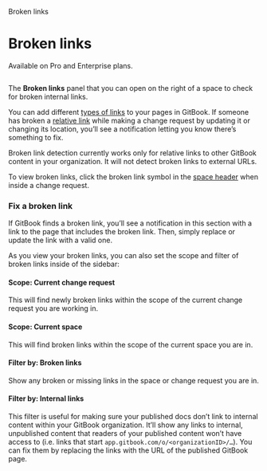 Broken links 

# Broken links

Available on Pro and Enterprise plans.

<figure><img src="http://localhost:3004/.gitbook/assets/10_01_25_broken_links_sidebar.svg" alt=""></figure>

The **Broken links** panel that you can open on the right of a space to check for broken internal links.

You can add different [types of links](formatting/inline.md#links) to your pages in GitBook. If someone has broken a [relative link](formatting/inline.md#relative-links) while making a change request by updating it or changing its location, you’ll see a notification letting you know there’s something to fix.

Broken link detection currently works only for relative links to other GitBook content in your organization. It will not detect broken links to external URLs.

To view broken links, click the broken link symbol in the [space header](../resources/gitbook-ui.md#space-header) when inside a change request.

### Fix a broken link

If GitBook finds a broken link, you’ll see a notification in this section with a link to the page that includes the broken link. Then, simply replace or update the link with a valid one.

As you view your broken links, you can also set the scope and filter of broken links inside of the sidebar:

#### Scope: Current change request

This will find newly broken links within the scope of the current change request you are working in.

#### Scope: Current space

This will find broken links within the scope of the current space you are in.

#### Filter by: Broken links

Show any broken or missing links in the space or change request you are in.

#### Filter by: Internal links

This filter is useful for making sure your published docs don’t link to internal content within your GitBook organization. It’ll show any links to internal, unpublished content that readers of your published content won’t have access to (i.e. links that start `app.gitbook.com/o/<organizationID>/…`). You can fix them by replacing the links with the URL of the published GitBook page.